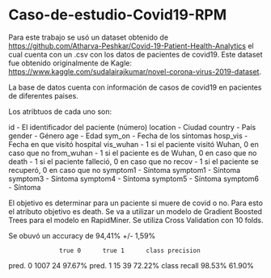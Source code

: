 # Caso-de-estudio-Covid19-RPM


Para este trabajo se usó un dataset obtenido de https://github.com/Atharva-Peshkar/Covid-19-Patient-Health-Analytics el cual cuenta con un .csv con los datos de pacientes de covid19.
Este dataset fue obtenido originalmente de Kagle: https://www.kaggle.com/sudalairajkumar/novel-corona-virus-2019-dataset. 

La base de datos cuenta con información de casos de covid19 en pacientes de diferentes paises. 

Los atribtuos de cada uno son:

id - El identificador del paciente (número)
location - Ciudad
country - País
gender - Género
age - Edad
sym_on - Fecha de los síntomas
hosp_vis - Fecha en que visitó hospital
vis_wuhan - 1 si el paciente visitó Wuhan, 0 en caso que no
from_wuhan - 1 si el paciente es de Wuhan, 0 en caso que no
death - 1 si el paciente falleció, 0 en caso que no
recov - 1 si el paciente se recuperó, 0 en caso que no
symptom1 - Síntoma
symptom1 - Síntoma
symptom3 - Síntoma
symptom4 - Síntoma
symptom5 - Síntoma
symptom6 - Síntoma

El objetivo es determinar para un paciente si muere de covid o no. Para esto el atributo objetivo es death. Se va a utilizar un modelo de Gradient Boosted Trees para el modelo en RapidMiner.
Se utiliza Cross Validation con 10 folds.

Se obuvó un accuracy de 94,41% +/- 1,59%

	              true 0	  true 1	  class precision
pred. 0	        1007	    24	      97.67%
pred. 1 	      15	      39	      72.22%
class recall	  98.53%	  61.90%	



